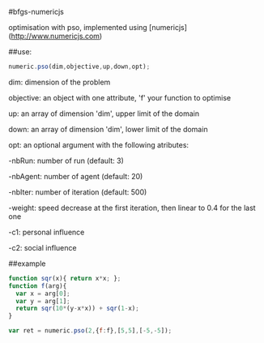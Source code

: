 #bfgs-numericjs

optimisation with pso, implemented using [numericjs] (http://www.numericjs.com)

##use:

```js
numeric.pso(dim,objective,up,down,opt);
```

dim: dimension of the problem

objective: an object with one attribute, 'f' your function to optimise

up: an array of dimension 'dim', upper limit of the domain

down: an array of dimension 'dim', lower limit of the domain

opt: an optional argument with the following atributes:

-nbRun: number of run (default: 3)

-nbAgent: number of agent (default: 20)

-nbIter: number of iteration (default: 500)

-weight: speed decrease at the first iteration, then linear to 0.4 for the last one

-c1: personal influence

-c2: social influence

##example


```js
function sqr(x){ return x*x; };
function f(arg){
  var x = arg[0];
  var y = arg[1];
  return sqr(10*(y-x*x)) + sqr(1-x);
}

var ret = numeric.pso(2,{f:f},[5,5],[-5,-5]);
```